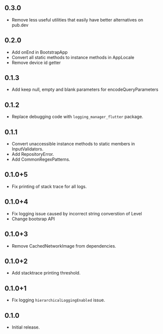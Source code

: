 ## 0.3.0

* Remove less useful utilities that easily have better alternatives on pub.dev

## 0.2.0

* Add onEnd in BootstrapApp
* Convert all static methods to instance methods in AppLocale
* Remove device id getter

## 0.1.3

* Add keep null, empty and blank parameters for encodeQueryParameters

## 0.1.2

* Replace debugging code with `logging_manager_flutter` package.

## 0.1.1

* Convert unaccessible instance methods to static members in InputValidators.
* Add RepositoryError.
* Add CommonRegexPatterns.

## 0.1.0+5

* Fix printing of stack trace for all logs.

## 0.1.0+4

* Fix logging issue caused by incorrect string converstion of Level
* Change bootsrap API

## 0.1.0+3

* Remove CachedNetworkImage from dependencies.

## 0.1.0+2

* Add stacktrace printing threshold.

## 0.1.0+1

* Fix logging `hierarchicalLoggingEnabled` issue.

## 0.1.0

* Initial release.
